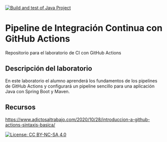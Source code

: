 [![Build and test of Java Project](https://github.com/ETSISI-EMS/ems2023_lab_1_3_ci_github_actions-rosalopezescalona/actions/workflows/main.yml/badge.svg)](https://github.com/ETSISI-EMS/ems2023_lab_1_3_ci_github_actions-rosalopezescalona/actions/workflows/main.yml)

# Pipeline de Integración Continua con GitHub Actions

Repositorio para el laboratorio de CI con GitHub Actions

## Descripción del laboratorio

En este laboratorio el alumno aprenderá los fundamentos de los pipelines de GitHub Actions y configurará un pipeline
sencillo para una aplicación Java con Spring Boot y Maven. 

## Recursos
https://www.adictosaltrabajo.com/2020/10/28/introduccion-a-github-actions-sintaxis-basica/

[![License: CC BY-NC-SA 4.0](https://img.shields.io/badge/License-CC_BY--NC--SA_4.0-lightgrey.svg)](https://creativecommons.org/licenses/by-nc-sa/4.0/)
